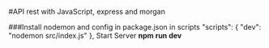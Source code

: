 #API rest with JavaScript, express and morgan

###Install nodemon and config in package.json in scripts
"scripts": {
    "dev": "nodemon src/index.js"
  },
Start Server
**npm run dev**
